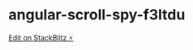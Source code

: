 # angular-scroll-spy-f3ltdu

[Edit on StackBlitz ⚡️](https://stackblitz.com/edit/angular-scroll-spy-f3ltdu)